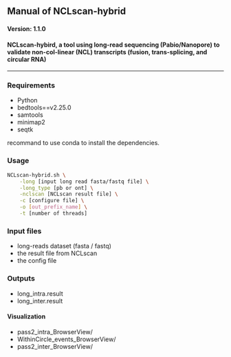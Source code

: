 ## Manual of NCLscan-hybrid
####   Version: 1.1.0
#### NCLscan-hybird, a tool using long-read sequencing (Pabio/Nanopore) to validate non-col-linear (NCL) transcripts (fusion, trans-splicing, and circular RNA) 
-----------------------------


### Requirements

- Python
- bedtools==v2.25.0
- samtools
- minimap2
- seqtk

recommand to use conda to install the dependencies.


### Usage

```bash
NCLscan-hybrid.sh \
    -long [input long read fasta/fastq file] \
    -long_type [pb or ont] \
    -nclscan [NCLscan result file] \
    -c [configure file] \
    -o [out_prefix_name] \
    -t [number of threads]
```


### Input files

- long-reads dataset (fasta / fastq)
- the result file from NCLscan
- the config file

### Outputs

- long_intra.result
- long_inter.result 

#### Visualization

- pass2_intra_BrowserView/
- WithinCircle_events_BrowserView/
- pass2_inter_BrowserView/
